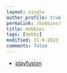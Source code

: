 ```yaml
---
layout: single
author_profile: true
permalink: /hobbies/
title: Hobbies
tags: [Hobby]
modified: 11-9-2023
comments: false
---
```



* [playfusion](https://www.playfusion.org/)


